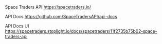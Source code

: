 Space Traders API
https://spacetraders.io/

API Docs
https://github.com/SpaceTradersAPI/api-docs

API Docs UI
https://spacetraders.stoplight.io/docs/spacetraders/11f2735b75b02-space-traders-api
